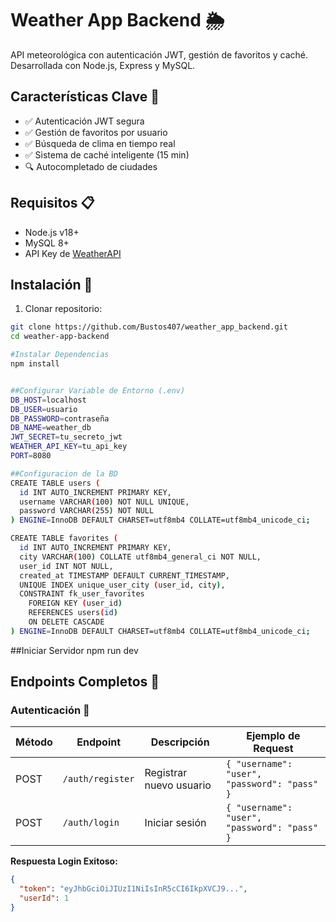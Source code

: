 # Weather App Backend 🌦️

API meteorológica con autenticación JWT, gestión de favoritos y caché. Desarrollada con Node.js, Express y MySQL.

## Características Clave 🔑
- ✅ Autenticación JWT segura
- ✅ Gestión de favoritos por usuario
- ✅ Búsqueda de clima en tiempo real
- ✅ Sistema de caché inteligente (15 min)
- 🔍 Autocompletado de ciudades

## Requisitos 📋
- Node.js v18+
- MySQL 8+
- API Key de [WeatherAPI](https://www.weatherapi.com/)

## Instalación 🚀

1. Clonar repositorio:
```bash
git clone https://github.com/Bustos407/weather_app_backend.git
cd weather-app-backend

#Instalar Dependencias
npm install


##Configurar Variable de Entorno (.env)
DB_HOST=localhost
DB_USER=usuario
DB_PASSWORD=contraseña
DB_NAME=weather_db
JWT_SECRET=tu_secreto_jwt
WEATHER_API_KEY=tu_api_key
PORT=8080

##Configuracion de la BD
CREATE TABLE users (
  id INT AUTO_INCREMENT PRIMARY KEY,
  username VARCHAR(100) NOT NULL UNIQUE,
  password VARCHAR(255) NOT NULL
) ENGINE=InnoDB DEFAULT CHARSET=utf8mb4 COLLATE=utf8mb4_unicode_ci;

CREATE TABLE favorites (
  id INT AUTO_INCREMENT PRIMARY KEY,
  city VARCHAR(100) COLLATE utf8mb4_general_ci NOT NULL,
  user_id INT NOT NULL,
  created_at TIMESTAMP DEFAULT CURRENT_TIMESTAMP,
  UNIQUE INDEX unique_user_city (user_id, city),
  CONSTRAINT fk_user_favorites 
    FOREIGN KEY (user_id) 
    REFERENCES users(id) 
    ON DELETE CASCADE
) ENGINE=InnoDB DEFAULT CHARSET=utf8mb4 COLLATE=utf8mb4_unicode_ci;
```

##Iniciar Servidor
npm run dev

## Endpoints Completos 📡

### Autenticación 🔐
| Método | Endpoint          | Descripción                     | Ejemplo de Request            |
|--------|-------------------|---------------------------------|--------------------------------|
| POST   | `/auth/register`  | Registrar nuevo usuario         | `{ "username": "user", "password": "pass" }` |
| POST   | `/auth/login`     | Iniciar sesión                  | `{ "username": "user", "password": "pass" }` |

**Respuesta Login Exitoso:**
```json
{
  "token": "eyJhbGciOiJIUzI1NiIsInR5cCI6IkpXVCJ9...",
  "userId": 1
}
